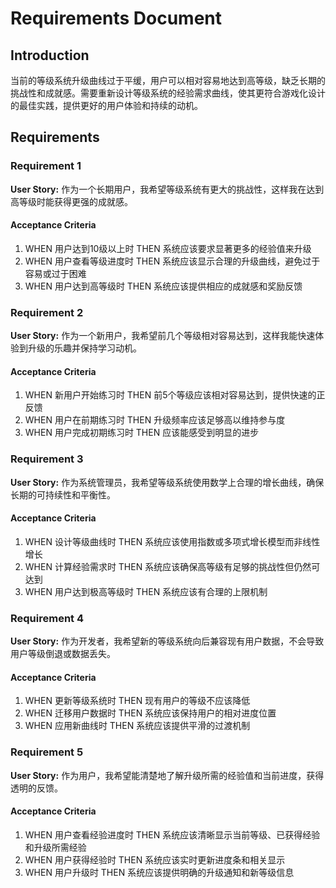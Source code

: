 # Requirements Document

## Introduction

当前的等级系统升级曲线过于平缓，用户可以相对容易地达到高等级，缺乏长期的挑战性和成就感。需要重新设计等级系统的经验需求曲线，使其更符合游戏化设计的最佳实践，提供更好的用户体验和持续的动机。

## Requirements

### Requirement 1

**User Story:** 作为一个长期用户，我希望等级系统有更大的挑战性，这样我在达到高等级时能获得更强的成就感。

#### Acceptance Criteria

1. WHEN 用户达到10级以上时 THEN 系统应该要求显著更多的经验值来升级
2. WHEN 用户查看等级进度时 THEN 系统应该显示合理的升级曲线，避免过于容易或过于困难
3. WHEN 用户达到高等级时 THEN 系统应该提供相应的成就感和奖励反馈

### Requirement 2

**User Story:** 作为一个新用户，我希望前几个等级相对容易达到，这样我能快速体验到升级的乐趣并保持学习动机。

#### Acceptance Criteria

1. WHEN 新用户开始练习时 THEN 前5个等级应该相对容易达到，提供快速的正反馈
2. WHEN 用户在前期练习时 THEN 升级频率应该足够高以维持参与度
3. WHEN 用户完成初期练习时 THEN 应该能感受到明显的进步

### Requirement 3

**User Story:** 作为系统管理员，我希望等级系统使用数学上合理的增长曲线，确保长期的可持续性和平衡性。

#### Acceptance Criteria

1. WHEN 设计等级曲线时 THEN 系统应该使用指数或多项式增长模型而非线性增长
2. WHEN 计算经验需求时 THEN 系统应该确保高等级有足够的挑战性但仍然可达到
3. WHEN 用户达到极高等级时 THEN 系统应该有合理的上限机制

### Requirement 4

**User Story:** 作为开发者，我希望新的等级系统向后兼容现有用户数据，不会导致用户等级倒退或数据丢失。

#### Acceptance Criteria

1. WHEN 更新等级系统时 THEN 现有用户的等级不应该降低
2. WHEN 迁移用户数据时 THEN 系统应该保持用户的相对进度位置
3. WHEN 应用新曲线时 THEN 系统应该提供平滑的过渡机制

### Requirement 5

**User Story:** 作为用户，我希望能清楚地了解升级所需的经验值和当前进度，获得透明的反馈。

#### Acceptance Criteria

1. WHEN 用户查看经验进度时 THEN 系统应该清晰显示当前等级、已获得经验和升级所需经验
2. WHEN 用户获得经验时 THEN 系统应该实时更新进度条和相关显示
3. WHEN 用户升级时 THEN 系统应该提供明确的升级通知和新等级信息